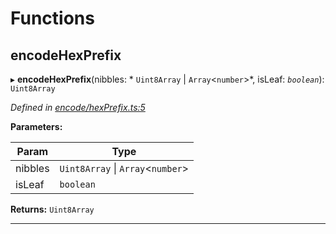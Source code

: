 

# Functions

<a id="encodehexprefix"></a>

##  encodeHexPrefix

▸ **encodeHexPrefix**(nibbles: * `Uint8Array` &#124; `Array`<`number`>*, isLeaf: *`boolean`*): `Uint8Array`

*Defined in [encode/hexPrefix.ts:5](https://github.com/polkadot-js/common/blob/0cb6e6c/packages/trie-hash/src/encode/hexPrefix.ts#L5)*

**Parameters:**

| Param | Type |
| ------ | ------ |
| nibbles |  `Uint8Array` &#124; `Array`<`number`>|
| isLeaf | `boolean` |

**Returns:** `Uint8Array`

___

